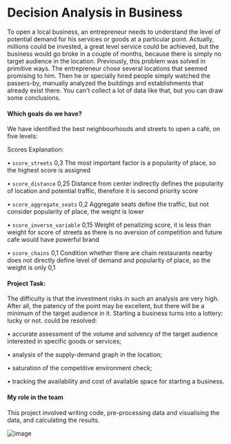 # Decision Analysis in Business

To open a local business, an entrepreneur needs to understand the level of potential demand for his services or goods at a particular point. Actually, millions could be invested, a great level service could be achieved, but the business would go broke in a couple of months, because there is simply no target audience in the location.
Previously, this problem was solved in primitive ways. The entrepreneur chose several locations that seemed promising to him. Then he or specially hired people simply watched the passers-by, manually analyzed the buildings and establishments that already exist there. You can't collect a lot of data like that, but you can draw some conclusions.

#### Which goals do we have?

We have identified the best neighbourhoods and streets to open a café, on five levels: 

Scores Explanation:

• `score_streets`	0,3	The most important factor is a popularity of place, so the highest score is assigned

• `score_distance`	0,25	Distance from center indirectly defines the popularity of location and potential traffic, therefore it is second priority score

• `score_aggregate_seats`	0,2	Aggregate seats define the traffic, but not consider popularity of place, the weight is lower

• `score_inverse_variable`	0,15	Weight of penalizing score, it is less than weight for score of streets as there is no aversion of competition and future cafe would have powerful brand

• `score_chains`	0,1	Condition whether there are chain restaurants nearby does not directly define level of demand and popularity of place, so the weight is only 0,1


#### Project Task: 
The difficulty is that the investment risks in such an analysis are very high. After all, the patency of the point may be excellent, but there will be a minimum of the target audience in it. Starting a business turns into a lottery: lucky or not.
could be resolved:

• accurate assessment of the volume and solvency of the target audience interested in specific goods or services;

• analysis of the supply-demand graph in the location;

• saturation of the competitive environment check;

• tracking the availability and cost of available space for starting a business.

#### My role in the team
This project involved writing code, pre-processing data and visualising the data, and calculating the results.

![image](https://disk.yandex.ru/i/4Qr2YZmhsvSLlA)
